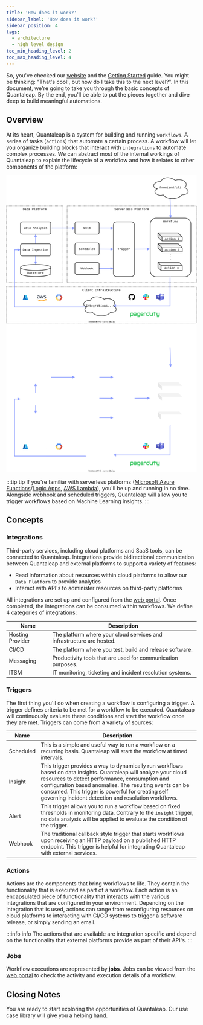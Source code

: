 ```yaml
---
title: 'How does it work?'
sidebar_label: 'How does it work?'
sidebar_position: 4
tags:
  - architecture
  - high level design
toc_min_heading_level: 2
toc_max_heading_level: 4
---
```


So, you've checked our [website](https://quantaleap.eu) and the [Getting Started](getting-started/getting-started.md) guide. You might be thinking: "That's cool!, but how do I take this to the next level?". In this document, we're going to take you through the basic concepts of Quantaleap. By the end, you'll be able to put the pieces together and dive deep to build meaningful automations.

## Overview

At its heart, Quantaleap is a system for building and running `workflows`. A series of tasks (`actions`) that automate a certain process. A workflow will let you organize building blocks that interact with `integrations` to automate complex processes. We can abstract most of the internal workings of Quantaleap to explain the lifecycle of a workflow and how it relates to other components of the platform:

![Quantaleap Architecture](drawing/design.svg#gh-light-mode-only)
![Quantaleap Architecture](drawing/design-dark.svg#gh-dark-mode-only)

:::tip tip
If you're familiar with serverless platforms ([Microsoft Azure Functions](https://learn.microsoft.com/en-us/azure/azure-functions/functions-overview)/[Logic Apps](https://learn.microsoft.com/en-us/azure/logic-apps/logic-apps-overview), [AWS Lambda](https://aws.amazon.com/lambda/)), you'll be up and running in no time. Alongside webhook and scheduled triggers, Quantaleap will allow you to trigger workflows based on Machine Learning insights.
:::

## Concepts

### Integrations

Third-party services, including cloud platforms and SaaS tools, can be connected to Quantaleap. Integrations provide bidirectional communication between Quantaleap and external platforms to support a variety of features:

- Read information about resources within cloud platforms to allow our `Data Platform` to provide analytics
- Interact with API's to administer resources on third-party platforms

All integrations are set up and configured from the [web portal](https://app.quantaleap.eu/settings/integrations). Once completed, the integrations can be consumed within workflows. We define 4 categories of integrations:

| Name             | Description                                                           |
| ---------------- | --------------------------------------------------------------------- |
| Hosting Provider | The platform where your cloud services and infrastructure are hosted. |
| CI/CD            | The platform where you test, build and release software.              |
| Messaging        | Productivity tools that are used for communication purposes.          |
| ITSM             | IT monitoring, ticketing and incident resolution systems.             |

### Triggers

The first thing you'll do when creating a workflow is configuring a trigger. A trigger defines criteria to be met for a workflow to be executed. Quantaleap will continuously evaluate these conditions and start the workflow once they are met. Triggers can come from a variety of sources:

| Name      | Description                                                                                                                                                                                                                                                                                                                                 |
| --------- | ------------------------------------------------------------------------------------------------------------------------------------------------------------------------------------------------------------------------------------------------------------------------------------------------------------------------------------------- |
| Scheduled | This is a simple and useful way to run a workflow on a recurring basis. Quantaleap will start the workflow at timed intervals.                                                                                                                                                                                                              |
| Insight   | This trigger provides a way to dynamically run workflows based on data insights. Quantaleap will analyze your cloud resources to detect performance, consumption and configuration based anomalies. The resulting events can be consumed. This trigger is powerful for creating self governing incident detection and resolution workflows. |
| Alert     | This trigger allows you to run a workflow based on fixed thresholds in monitoring data. Contrary to the `insight` trigger, no data analysis will be applied to evaluate the condition of the trigger.                                                                                                                                       |
| Webhook   | The traditional callback style trigger that starts workflows upon receiving an HTTP payload on a published HTTP endpoint. This trigger is helpful for integrating Quantaleap with external services.                                                                                                                                        |

### Actions

Actions are the components that bring workflows to life. They contain the functionality that is executed as part of a workflow. Each action is an encapsulated piece of functionality that interacts with the various integrations that are configured in your environment. Depending on the integration that is used, actions can range from reconfiguring resources on cloud platforms to interacting with CI/CD systems to trigger a software release, or simply sending an email.

:::info info
The actions that are available are integration specific and depend on the functionality that external platforms provide as part of their API's.
:::

### Jobs

Workflow executions are represented by **jobs**. Jobs can be viewed from the [web portal](https://app.quantaleap.eu/jobs) to check the activity and execution details of a workflow.

## Closing Notes

You are ready to start exploring the opportunities of Quantaleap. Our use case library will give you a helping hand.
